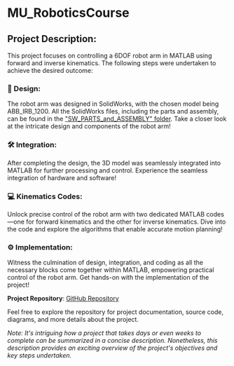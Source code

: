 # MU_RoboticsCourse

## Project Description:

This project focuses on controlling a 6DOF robot arm in MATLAB using forward and inverse kinematics. The following steps were undertaken to achieve the desired outcome:

### 🎨 Design:
The robot arm was designed in SolidWorks, with the chosen model being ABB_IRB_1200. All the SolidWorks files, including the parts and assembly, can be found in the ["SW_PARTS_and_ASSEMBLY" folder](https://github.com/abdelrahman1532001/MU_RoboticsCourse/tree/main/SW_PARTS_and_ASSEMPLY). Take a closer look at the intricate design and components of the robot arm!

### 🛠 Integration:
After completing the design, the 3D model was seamlessly integrated into MATLAB for further processing and control. Experience the seamless integration of hardware and software!

### 💻 Kinematics Codes:
Unlock precise control of the robot arm with two dedicated MATLAB codes—one for forward kinematics and the other for inverse kinematics. Dive into the code and explore the algorithms that enable accurate motion planning!

### ⚙️ Implementation:
Witness the culmination of design, integration, and coding as all the necessary blocks come together within MATLAB, empowering practical control of the robot arm. Get hands-on with the implementation of the project!

**Project Repository**: [GitHub Repository](https://github.com/abdelrahman1532001/MU_RoboticsCourse)

Feel free to explore the repository for project documentation, source code, diagrams, and more details about the project.

*Note: It's intriguing how a project that takes days or even weeks to complete can be summarized in a concise description. Nonetheless, this description provides an exciting overview of the project's objectives and key steps undertaken.*

